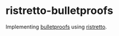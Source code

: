 # ristretto-bulletproofs

Implementing [bulletproofs](https://crypto.stanford.edu/bulletproofs/) using [ristretto](https://github.com/dalek-cryptography/ed25519-dalek).
